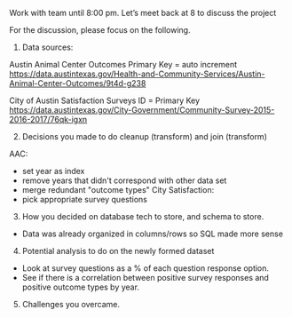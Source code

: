 Work with team until 8:00 pm. Let’s meet back at 8 to discuss the project

For the discussion, please focus on the following.

1. Data sources:

Austin Animal Center Outcomes
Primary Key = auto increment
https://data.austintexas.gov/Health-and-Community-Services/Austin-Animal-Center-Outcomes/9t4d-g238

City of Austin Satisfaction Surveys
ID = Primary Key
https://data.austintexas.gov/City-Government/Community-Survey-2015-2016-2017/76qk-igxn

2. Decisions you made to do cleanup (transform) and join (transform)

AAC:
* set year as index
* remove years that didn't correspond with other data set
* merge redundant "outcome types"
City Satisfaction: 
* pick appropriate survey questions

3. How you decided on database tech to store, and schema to store.
* Data was already organized in columns/rows so SQL made more sense

4. Potential analysis to do on the newly formed dataset
* Look at survey questions as a % of each question response option. 
* See if there is a correlation between positive survey responses and positive outcome types by year. 

5. Challenges you overcame.